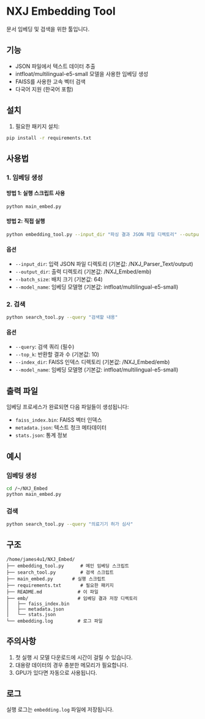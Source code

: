 # NXJ Embedding Tool

문서 임베딩 및 검색을 위한 툴입니다.

## 기능

- JSON 파일에서 텍스트 데이터 추출
- intfloat/multilingual-e5-small 모델을 사용한 임베딩 생성
- FAISS를 사용한 고속 벡터 검색
- 다국어 지원 (한국어 포함)

## 설치

1. 필요한 패키지 설치:
```bash
pip install -r requirements.txt
```

## 사용법

### 1. 임베딩 생성

#### 방법 1: 실행 스크립트 사용
```bash
python main_embed.py
```

#### 방법 2: 직접 실행
```bash
python embedding_tool.py --input_dir "파싱 결과 JSON 파일 디렉토리" --output_dir "임베딩 결과 JSON 파일 디렉토리"
```

#### 옵션
- `--input_dir`: 입력 JSON 파일 디렉토리 (기본값: /NXJ_Parser_Text/output)
- `--output_dir`: 출력 디렉토리 (기본값: /NXJ_Embed/emb)
- `--batch_size`: 배치 크기 (기본값: 64)
- `--model_name`: 임베딩 모델명 (기본값: intfloat/multilingual-e5-small)

### 2. 검색

```bash
python search_tool.py --query "검색할 내용"
```

#### 옵션
- `--query`: 검색 쿼리 (필수)
- `--top_k`: 반환할 결과 수 (기본값: 10)
- `--index_dir`: FAISS 인덱스 디렉토리 (기본값: /NXJ_Embed/emb)
- `--model_name`: 임베딩 모델명 (기본값: intfloat/multilingual-e5-small)

## 출력 파일

임베딩 프로세스가 완료되면 다음 파일들이 생성됩니다:

- `faiss_index.bin`: FAISS 벡터 인덱스
- `metadata.json`: 텍스트 청크 메타데이터
- `stats.json`: 통계 정보

## 예시

### 임베딩 생성
```bash
cd /~/NXJ_Embed
python main_embed.py
```

### 검색
```bash
python search_tool.py --query "의료기기 허가 심사"
```

## 구조

```
/home/james4u1/NXJ_Embed/
├── embedding_tool.py      # 메인 임베딩 스크립트
├── search_tool.py         # 검색 스크립트
├── main_embed.py       # 실행 스크립트
├── requirements.txt       # 필요한 패키지
├── README.md             # 이 파일
├── emb/                  # 임베딩 결과 저장 디렉토리
│   ├── faiss_index.bin
│   ├── metadata.json
│   └── stats.json
└── embedding.log         # 로그 파일
```

## 주의사항

1. 첫 실행 시 모델 다운로드에 시간이 걸릴 수 있습니다.
2. 대용량 데이터의 경우 충분한 메모리가 필요합니다.
3. GPU가 있다면 자동으로 사용됩니다.

## 로그

실행 로그는 `embedding.log` 파일에 저장됩니다. 